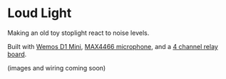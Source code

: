 # Loud Light

Making an old toy stoplight react to noise levels.

Built with [Wemos D1 Mini](https://amzn.to/2OezJOR), [MAX4466 microphone](https://amzn.to/2XIt2HR), and a [4 channel relay board](https://amzn.to/2D7wv9p).


(images and wiring coming soon)
 
